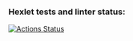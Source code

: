 ### Hexlet tests and linter status:
[![Actions Status](https://github.com/mxclg/frontend-project-12/actions/workflows/hexlet-check.yml/badge.svg)](https://github.com/mxclg/frontend-project-12/actions)